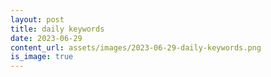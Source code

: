 ```yaml
---
layout: post
title: daily keywords
date: 2023-06-29
content_url: assets/images/2023-06-29-daily-keywords.png
is_image: true
---
```

